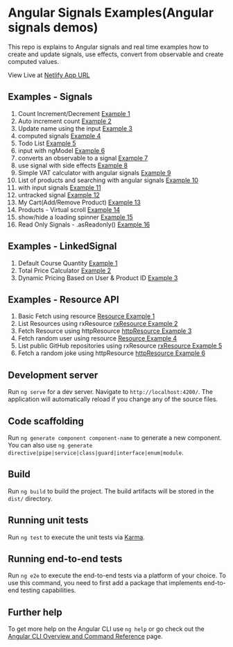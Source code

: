 # Angular Signals Examples(Angular signals demos)

This repo is explains to Angular signals and real time examples how to create and update signals, use effects, convert from observable and create computed values.

View Live at [Netlify App URL](https://angular-signal-examples.netlify.app/)

## Examples - Signals
1. Count Increment/Decrement [Example 1](https://angular-signal-examples.netlify.app/signal/signal-example1)
2. Auto increment count [Example 2](https://angular-signal-examples.netlify.app/signal/signal-example2)
3. Update name using the input [Example 3](https://angular-signal-examples.netlify.app/signal/signal-example3)
4. computed signals [Example 4](https://angular-signal-examples.netlify.app/signal/signal-example4)
5. Todo List [Example 5](https://angular-signal-examples.netlify.app/signal/signal-example5)
6. input with ngModel [Example 6](https://angular-signal-examples.netlify.app/signal/signal-example6)
7. converts an observable to a signal [Example 7](https://angular-signal-examples.netlify.app/signal/signal-example7)
8. use signal with side effects [Example 8](https://angular-signal-examples.netlify.app/signal/signal-example8)
9. Simple VAT calculator with angular signals [Example 9](https://angular-signal-examples.netlify.app/signal/signal-example9)
10. List of products and searching with angular signals [Example 10](https://angular-signal-examples.netlify.app/signal/signal-example10)
11. with input signals [Example 11](https://angular-signal-examples.netlify.app/signal/signal-example11)
12. untracked signal [Example 12](https://angular-signal-examples.netlify.app/signal/signal-example12)
13. My Cart(Add/Remove Product) [Example 13](https://angular-signal-examples.netlify.app/signal/signal-example13)
14. Products - Virtual scroll [Example 14](https://angular-signal-examples.netlify.app/signal/signal-example14)
15. show/hide a loading spinner [Example 15](https://angular-signal-examples.netlify.app/signal/signal-example15)
15. Read Only Signals - .asReadonly() [Example 16](https://angular-signal-examples.netlify.app/signal/signal-example16)



## Examples - LinkedSignal 
1. Default Course Quantity [Example 1](https://angular-signal-examples.netlify.app/linked-signal/example1)
2. Total Price Calculator [Example 2](https://angular-signal-examples.netlify.app/linked-signal/example2)
3.  Dynamic Pricing Based on User & Product ID  [Example 3](https://angular-signal-examples.netlify.app/linked-signal/example3)


## Examples - Resource API
1. Basic Fetch using resource [Resource Example 1](https://angular-signal-examples.netlify.app/resource-api/resource-api-example1)
2. List Resources using rxResource [rxResource Example 2](https://angular-signal-examples.netlify.app/resource-api/resource-api-example2)
3. Fetch Resource using httpResource [httpResource Example 3](https://angular-signal-examples.netlify.app/resource-api/resource-api-example3)
4. Fetch random user using resource [Resource Example 4](https://angular-signal-examples.netlify.app/resource-api/resource-api-example4)
5. List public GitHub repositories using rxResource [rxResource Example 5](https://angular-signal-examples.netlify.app/resource-api/resource-api-example5)
6. Fetch a random joke using httpResource [httpResource Example 6](https://angular-signal-examples.netlify.app/resource-api/resource-api-example6)

## Development server

Run `ng serve` for a dev server. Navigate to `http://localhost:4200/`. The application will automatically reload if you change any of the source files.

## Code scaffolding

Run `ng generate component component-name` to generate a new component. You can also use `ng generate directive|pipe|service|class|guard|interface|enum|module`.

## Build

Run `ng build` to build the project. The build artifacts will be stored in the `dist/` directory.

## Running unit tests

Run `ng test` to execute the unit tests via [Karma](https://karma-runner.github.io).

## Running end-to-end tests

Run `ng e2e` to execute the end-to-end tests via a platform of your choice. To use this command, you need to first add a package that implements end-to-end testing capabilities.

## Further help

To get more help on the Angular CLI use `ng help` or go check out the [Angular CLI Overview and Command Reference](https://angular.io/cli) page.
